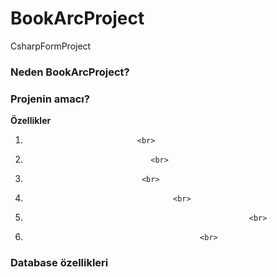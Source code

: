 # BookArcProject
CsharpFormProject
### Neden BookArcProject?


### Projenin amacı?


**Özellikler**
1.                              <br>
2.                                 <br>
3.                               <br>
4.                                      <br>
5.                                                       <br>
6.                                            <br>
### Database özellikleri
